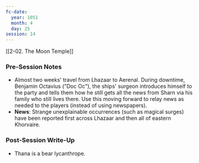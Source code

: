 ```yaml
---
fc-date:
  year: 1051
  month: 4
  day: 25
session: 14
---
```

[[2-02. The Moon Temple]]

### Pre-Session Notes

* Almost two weeks' travel from Lhazaar to Aerenal. During downtime, Benjamin Octavius ("Doc Oc"), the ships' surgeon introduces himself to the party and tells them how he still gets all the news from Sharn via his family who still lives there. Use this moving forward to relay news as needed to the players (instead of using newspapers).
* **News**: Strange unexplainable occurrences (such as magical surges) have been reported first across Lhazaar and then all of eastern Khorvaire.

### Post-Session Write-Up

* Thana is a bear lycanthrope.
